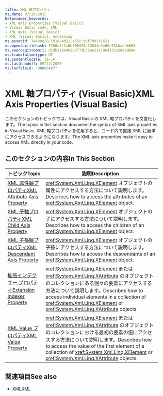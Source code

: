 ```yaml
---
title: XML 軸プロパティ
ms.date: 07/20/2015
helpviewer_keywords:
- XML axis properties [Visual Basic]
- Visual Basic code, XML
- XML axis [Visual Basic]
- XML [Visual Basic], accessing
ms.assetid: 7e400e20-5d1e-4d22-a65c-9df79d5c1621
ms.openlocfilehash: 5766d1f2a0b306374a33844e9e66d161badeb683
ms.sourcegitcommit: d2db216e46323f73b32ae312c9e4135258e5d68e
ms.translationtype: HT
ms.contentlocale: ja-JP
ms.lasthandoff: 09/22/2020
ms.locfileid: "90866487"
---
```

# <a name="xml-axis-properties-visual-basic"></a><span data-ttu-id="6fe09-102">XML 軸プロパティ (Visual Basic)</span><span class="sxs-lookup"><span data-stu-id="6fe09-102">XML Axis Properties (Visual Basic)</span></span>

<span data-ttu-id="6fe09-103">このセクションのトピックでは、Visual Basic の XML 軸プロパティを文書化します。</span><span class="sxs-lookup"><span data-stu-id="6fe09-103">The topics in this section document the syntax of XML axis properties in Visual Basic.</span></span> <span data-ttu-id="6fe09-104">XML 軸プロパティを使用すると、コード内で直接 XML に簡単にアクセスできるようになります。</span><span class="sxs-lookup"><span data-stu-id="6fe09-104">The XML axis properties make it easy to access XML directly in your code.</span></span>  
  
## <a name="in-this-section"></a><span data-ttu-id="6fe09-105">このセクションの内容</span><span class="sxs-lookup"><span data-stu-id="6fe09-105">In This Section</span></span>  
  
|<span data-ttu-id="6fe09-106">トピック</span><span class="sxs-lookup"><span data-stu-id="6fe09-106">Topic</span></span>|<span data-ttu-id="6fe09-107">説明</span><span class="sxs-lookup"><span data-stu-id="6fe09-107">Description</span></span>|  
|-----------|-----------------|  
|[<span data-ttu-id="6fe09-108">XML 属性軸プロパティ</span><span class="sxs-lookup"><span data-stu-id="6fe09-108">XML Attribute Axis Property</span></span>](xml-attribute-axis-property.md)|<span data-ttu-id="6fe09-109"><xref:System.Xml.Linq.XElement> オブジェクトの属性にアクセスする方法について説明します。</span><span class="sxs-lookup"><span data-stu-id="6fe09-109">Describes how to access the attributes of an <xref:System.Xml.Linq.XElement> object.</span></span>|  
|[<span data-ttu-id="6fe09-110">XML 子軸プロパティ</span><span class="sxs-lookup"><span data-stu-id="6fe09-110">XML Child Axis Property</span></span>](xml-child-axis-property.md)|<span data-ttu-id="6fe09-111"><xref:System.Xml.Linq.XElement> オブジェクトの子にアクセスする方法について説明します。</span><span class="sxs-lookup"><span data-stu-id="6fe09-111">Describes how to access the children of an <xref:System.Xml.Linq.XElement> object.</span></span>|  
|[<span data-ttu-id="6fe09-112">XML 子孫軸プロパティ</span><span class="sxs-lookup"><span data-stu-id="6fe09-112">XML Descendant Axis Property</span></span>](xml-descendant-axis-property.md)|<span data-ttu-id="6fe09-113"><xref:System.Xml.Linq.XElement> オブジェクトの子孫にアクセスする方法について説明します。</span><span class="sxs-lookup"><span data-stu-id="6fe09-113">Describes how to access the descendants of an <xref:System.Xml.Linq.XElement> object.</span></span>|  
|[<span data-ttu-id="6fe09-114">拡張インデクサー プロパティ</span><span class="sxs-lookup"><span data-stu-id="6fe09-114">Extension Indexer Property</span></span>](extension-indexer-property.md)|<span data-ttu-id="6fe09-115"><xref:System.Xml.Linq.XElement> または <xref:System.Xml.Linq.XAttribute> のオブジェクトのコレクションにある個々の要素にアクセスする方法について説明します。</span><span class="sxs-lookup"><span data-stu-id="6fe09-115">Describes how to access individual elements in a collection of <xref:System.Xml.Linq.XElement> or <xref:System.Xml.Linq.XAttribute> objects.</span></span>|  
|[<span data-ttu-id="6fe09-116">XML Value プロパティ</span><span class="sxs-lookup"><span data-stu-id="6fe09-116">XML Value Property</span></span>](xml-value-property.md)|<span data-ttu-id="6fe09-117"><xref:System.Xml.Linq.XElement> または <xref:System.Xml.Linq.XAttribute> のオブジェクトのコレクションにおける最初の要素の値にアクセスする方法について説明します。</span><span class="sxs-lookup"><span data-stu-id="6fe09-117">Describes how to access the value of the first element of a collection of <xref:System.Xml.Linq.XElement> or <xref:System.Xml.Linq.XAttribute> objects.</span></span>|  
  
## <a name="see-also"></a><span data-ttu-id="6fe09-118">関連項目</span><span class="sxs-lookup"><span data-stu-id="6fe09-118">See also</span></span>

- [<span data-ttu-id="6fe09-119">XML</span><span class="sxs-lookup"><span data-stu-id="6fe09-119">XML</span></span>](../../programming-guide/language-features/xml/index.md)
